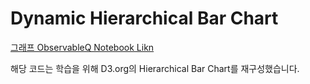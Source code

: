 # Dynamic Hierarchical Bar Chart


[그래프 ObservableQ Notebook Likn](https://observablehq.com/d/58fccc5e63c1f016)

해당 코드는 학습을 위해 D3.org의 Hierarchical Bar Chart를 재구성했습니다.

